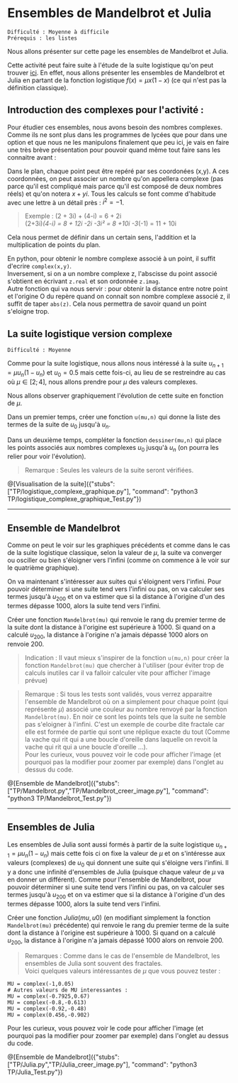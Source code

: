 # Ensembles de Mandelbrot et Julia
`Difficulté : Moyenne à difficile`  
`Prérequis : les listes`

Nous allons présenter sur cette page les ensembles de Mandelbrot et Julia. 

Cette activité peut faire suite à l'étude de la suite logistique qu'on peut trouver [ici](https://tech.io/playgrounds/17176/recueil-dexercices-pour-apprendre-python-au-lycee/suite-logistique-et-chaos). En effet, nous allons présenter les ensembles de Mandelbrot et Julia en partant de la fonction logistique $`f(x)=\mu x(1-x)`$ (ce qui n'est pas la définition classique).

## Introduction des complexes pour l'activité :

Pour étudier ces ensembles, nous avons besoin des nombres complexes. Comme ils ne sont plus dans les programmes de lycées que pour dans une option et que nous ne les manipulons finalement que peu ici, je vais en faire une très brève présentation pour pouvoir quand même tout faire sans les connaitre avant :

Dans le plan, chaque point peut être repéré par ses coordonées (x,y). A ces coordonnées, on peut associer un nombre qu'on appellera complexe (pas parce qu'il est compliqué mais parce qu'il est composé de deux nombres réels) et qu'on notera $`x + yi`$. Tous les calculs se font comme d'habitude avec une lettre à un détail près : $`i^2 = -1`$.

> Exemple : (2 + 3i) + (4-i) = 6 + 2i  
(2+3i)*(4-i) = 8 + 12i -2i -3i² = 8 +10i -3*(-1) = 11 + 10i

Cela nous permet de définir dans un certain sens, l'addition et la multiplication de points du plan.

En python, pour obtenir le nombre complexe associé à un point, il suffit d'ecrire `complex(x,y)`.  
Inversement, si on a un nombre complexe z, l'abscisse du point associé s'obtient en écrivant `z.real` et son ordonnée `z.imag`.  
Autre fonction qui va nous servir : pour obtenir la distance entre notre point et l'origine O du repère quand on connait son nombre complexe associé z, il suffit de taper `abs(z)`. Cela nous permettra de savoir quand un point s'eloigne trop.


## La suite logistique version complexe
`Difficulté : Moyenne`

Comme pour la suite logistique, nous allons nous intéressé à la suite $`u_{n+1} = \mu u_n(1-u_n)`$ et $`u_0=0.5`$ mais cette fois-ci, au lieu de se restreindre au cas où $`\mu\in [2;4]`$, nous allons prendre pour $`\mu`$ des valeurs complexes.

Nous allons observer graphiquement l'évolution de cette suite en fonction de $`\mu`$.

Dans un premier temps, créer une fonction `u(mu,n)` qui donne la liste des termes de la suite de $`u_0`$ jusqu'à $`u_n`$.

Dans un deuxième temps, compléter la fonction `dessiner(mu,n)` qui place les points associés aux nombres complexes $`u_0`$ jusqu'à $`u_n`$ (on pourra les relier pour voir l'évolution).

> Remarque : Seules les valeurs de la suite seront vérifiées.

@[Visualisation de la suite]({"stubs": ["TP/logistique_complexe_graphique.py"], "command": "python3 TP/logistique_complexe_graphique_Test.py"})

---

## Ensemble de Mandelbrot

Comme on peut le voir sur les graphiques précédents et comme dans le cas de la suite logistique classique, selon la valeur de $`\mu`$, la suite va converger ou osciller ou bien s'éloigner vers l'infini (comme on commence à le voir sur le quatrième graphique).

On va maintenant s'intéresser aux suites qui s'éloignent vers l'infini. Pour pouvoir déterminer si une suite tend vers l'infini ou pas, on va calculer ses termes jusqu'à $`u_{200}`$ et on va estimer que si la distance à l'origine d'un des termes dépasse 1000, alors la suite tend vers l'infini.

Créer une fonction `Mandelbrot(mu)` qui renvoie le rang du premier terme de la suite dont la distance à l'origine est supérieure à 1000. Si quand on a calculé $`u_{200}`$, la distance à l'origine n'a jamais dépassé 1000 alors on renvoie 200. 

> Indication : Il vaut mieux s'inspirer de la fonction `u(mu,n)` pour créer la fonction `Mandelbrot(mu)` que chercher à l'utiliser (pour éviter trop de calculs inutiles car il va falloir calculer vite pour afficher l'image prévue)

> Remarque : Si tous les tests sont validés, vous verrez apparaitre l'ensemble de Mandelbrot où on a simplement pour chaque point (qui représente $`\mu`$) associé une couleur au nombre renvoyé par la fonction `Mandelbrot(mu)`. En noir ce sont les points tels que la suite ne semble pas s'eloigner à l'infini. C'est un exemple de courbe dite fractale car elle est formée de partie qui sont une réplique exacte du tout (Comme la vache qui rit qui a une boucle d'oreille dans laquelle on revoit la vache qui rit qui a une boucle d'oreille ...).  
Pour les curieux, vous pouvez voir le code pour afficher l'image (et pourquoi pas la modifier pour zoomer par exemple) dans l'onglet au dessus du code.

@[Ensemble de Mandelbrot]({"stubs": ["TP/Mandelbrot.py","TP/Mandelbrot_creer_image.py"], "command": "python3 TP/Mandelbrot_Test.py"})

---

## Ensembles de Julia

Les ensembles de Julia sont aussi formés à partir de la suite logistique $`u_{n+1} = \mu u_n(1-u_n)`$ mais cette fois ci on fixe la valeur de $`\mu`$ et on s'intéresse aux valeurs (complexes) de $`u_0`$ qui donnent une suite qui s'éloigne vers l'infini. Il y a donc une infinité d'ensembles de Julia (puisque chaque valeur de $`\mu`$ va en donner un différent). Comme pour l'ensemble de Mandelbrot, pour pouvoir déterminer si une suite tend vers l'infini ou pas, on va calculer ses termes jusqu'à $`u_{200}`$ et on va estimer que si la distance à l'origine d'un des termes dépasse 1000, alors la suite tend vers l'infini.

Créer une fonction $`Julia(mu,u0)`$ (en modifiant simplement la fonction `Mandelbrot(mu)` précédente) qui renvoie le rang du premier terme de la suite dont la distance à l'origine est supérieure à 1000. Si quand on a calculé $`u_{200}`$, la distance à l'origine n'a jamais dépassé 1000 alors on renvoie 200. 

> Remarques : Comme dans le cas de l'ensemble de Mandelbrot, les ensembles de Julia sont souvent des fractales.  
Voici quelques valeurs intéressantes de $`\mu`$ que vous pouvez tester :  
```
MU = complex(-1,0.05)
# Autres valeurs de MU interessantes :
MU = complex(-0.7925,0.67)
MU = complex(-0.8,-0.613)
MU = complex(-0.92,-0.48)
MU = complex(0.456,-0.902)
```  
Pour les curieux, vous pouvez voir le code pour afficher l'image (et pourquoi pas la modifier pour zoomer par exemple) dans l'onglet au dessus du code.

@[Ensemble de Mandelbrot]({"stubs": ["TP/Julia.py","TP/Julia_creer_image.py"], "command": "python3 TP/Julia_Test.py"})

